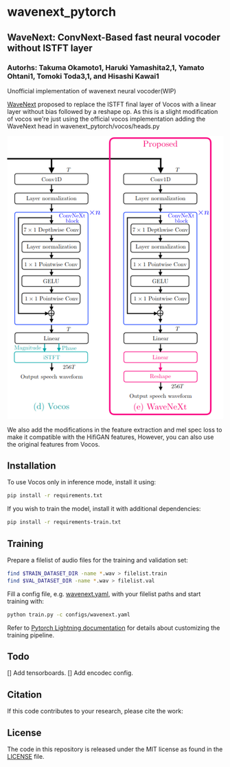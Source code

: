 # wavenext_pytorch
## WaveNext: ConvNext-Based fast neural vocoder without ISTFT layer
### Autorhs: Takuma Okamoto1, Haruki Yamashita2,1, Yamato Ohtani1, Tomoki Toda3,1, and Hisashi Kawai1

Unofficial implementation of wavenext neural vocoder(WIP)

[WaveNext](https://ieeexplore.ieee.org/document/10389765) proposed to replace the ISTFT final layer of Vocos with a linear layer without bias followed by a reshape op. As this is a slight modification of vocos we're  just using the official vocos implementation adding the WaveNext head in wavenext_pytorch/vocos/heads.py 

![WaveNext](wavenext_architecture.png)

We also add the modifications in the feature extraction and mel spec loss to make it compatible with the HifiGAN features, However, you can also use the original features from Vocos. 

## Installation

To use Vocos only in inference mode, install it using:

```bash
pip install -r requirements.txt
```

If you wish to train the model, install it with additional dependencies:

```bash
pip install -r requirements-train.txt
```



## Training


Prepare a filelist of audio files for the training and validation set:

```bash
find $TRAIN_DATASET_DIR -name *.wav > filelist.train
find $VAL_DATASET_DIR -name *.wav > filelist.val
```

Fill a config file, e.g. [wavenext.yaml](configs%2Fwavenext.yaml), with your filelist paths and start training with:

```bash
python train.py -c configs/wavenext.yaml
```

Refer to [Pytorch Lightning documentation](https://lightning.ai/docs/pytorch/stable/) for details about customizing the
training pipeline.

## Todo

[] Add tensorboards.
[] Add encodec config.

## Citation

If this code contributes to your research, please cite the work:



## License

The code in this repository is released under the MIT license as found in the
[LICENSE](LICENSE) file.
